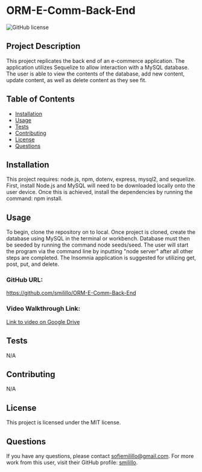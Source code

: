 # ORM-E-Comm-Back-End

![GitHub license](https://img.shields.io/badge/license-MIT-blue.svg)

## Project Description 
This project replicates the back end of an e-commerce application. The application utilizes Sequelize to allow interaction with a MySQL database. The user is able to view the contents of the database, add new content, update content, as well as delete content as they see fit. 
  
## Table of Contents
- [Installation](#installation)
- [Usage](#usage)
- [Tests](#tests)
- [Contributing](#contributing)
- [License](#license)
- [Questions](#questions)

## Installation
This project requires: node.js, npm, dotenv, express, mysql2, and sequelize. First, install Node.js and MySQL will need to be downloaded locally onto the user device. Once this is achieved, install the dependencies by running the command: npm install.

## Usage 
To begin, clone the repository on to local. Once project is cloned, create the database using MySQL in the terminal or workbench. Database must then be seeded by running the command node seeds/seed. The user will start the program via the command line by inputting "node server" after all other steps are completed. The Insomnia application is suggested for utilizing get, post, put, and delete.

### GitHub URL:
https://github.com/smilillo/ORM-E-Comm-Back-End

### Video Walkthrough Link:
[Link to video on Google Drive](https://drive.google.com/file/d/1LNeuaftoptc_ySLkxUrmUL3EcztFwPf7/view?usp=sharing)

## Tests
N/A

## Contributing
N/A 
  
## License
This project is licensed under the MIT license.
 
## Questions
If you have any questions, please contact sofiemilillo@gmail.com. For more work from this user, visit their GitHub profile: [smilillo](https://github.com/smilillo).
